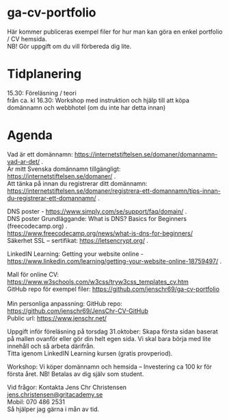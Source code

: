 # ga-cv-portfolio

Här kommer publiceras exempel filer for hur man kan göra en enkel portfolio / CV hemsida. <br>
NB! Gör uppgift om du vill förbereda dig lite. <br>

# Tidplanering

15.30: Föreläsning / teori<br>
från ca. kl 16.30: Workshop med instruktion och hjälp till att köpa domännamn och webbhotel (om du inte har detta innan) <br>

# Agenda

Vad är ett domännamn: https://internetstiftelsen.se/domaner/domannamn-vad-ar-det/ . <br>
Är mitt Svenska domännamn tillgängligt: https://internetstiftelsen.se/domaner/ .<br>
Att tänka på innan du registrerar ditt domännamn: https://internetstiftelsen.se/domaner/registrera-ett-domannamn/tips-innan-du-registrerar-ett-domannamn/ . <br>

DNS poster - https://www.simply.com/se/support/faq/domain/ . <br>
DNS poster Grundläggande: What is DNS? Basics for Beginners (freecodecamp.org) . <br>
https://www.freecodecamp.org/news/what-is-dns-for-beginners/ </br>
Säkerhet SSL – sertifikat: https://letsencrypt.org/ . <br>

LinkedIN Learning: Getting your website online - https://www.linkedin.com/learning/getting-your-website-online-18759497/ . <br>

Mall för online CV: https://www.w3schools.com/w3css/tryw3css_templates_cv.htm <br>
GitHub repo för exempel filer: https://github.com/jenschr69/ga-cv-portfolio <br>
<br>
Min personliga anpassning:
GitHub repo: https://github.com/jenschr69/JensChr-CV-GitHub <br>
Public url: https://www.jenschr.net/ <br>

Uppgift inför föreläsning på torsdag 31.oktober:
Skapa första sidan baserat på mallen ovanför eller gör din helt egen sida. Vi skal bara börja med lite innehåll och så arbeta därifrån. <br>
Titta igenom LinkedIN Learning kursen (gratis provperiod). <br>

Workshop: Vi köper domännamn och hemsida – Investering ca 100 kr för första året. NB! Betalas av dig själv som student. <br>

Vid frågor: Kontakta Jens Chr Christensen jens.christensen@gritacademy.se <br>
Mobil: 070 486 2531 <br>
Så hjälper jag gärna i mån av tid.
